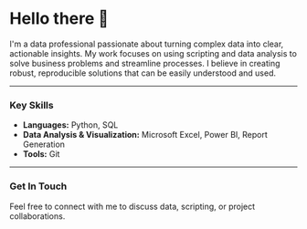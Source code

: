 # Hello there 👋

I'm a data professional passionate about turning complex data into clear, actionable insights. My work focuses on using scripting and data analysis to solve business problems and streamline processes. I believe in creating robust, reproducible solutions that can be easily understood and used.

---

### Key Skills

* **Languages:** Python, SQL
* **Data Analysis & Visualization:** Microsoft Excel, Power BI, Report Generation
* **Tools:** Git

---

### Get In Touch

Feel free to connect with me to discuss data, scripting, or project collaborations.
